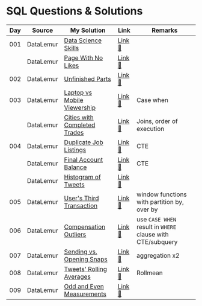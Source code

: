 # SQL Questions & Solutions

| Day | Source    | My Solution                                                                 | Link                                                                    | Remarks                                                    |
| --- | --------- | --------------------------------------------------------------------------- | ----------------------------------------------------------------------- | ---------------------------------------------------------- |
| 001 | DataLemur | [Data Science Skills](/datalemur/01-DataScienceSkills.sql)                  | [Link :link:](https://datalemur.com/questions/matching-skills)          |
|     | DataLemur | [Page With No Likes](/datalemur/02-PageWithNoLikes.sql)                     | [Link :link:](https://datalemur.com/questions/sql-page-with-no-likes)   |
| 002 | DataLemur | [Unfinished Parts](/datalemur/03-UnfinishedParts.sql)                       | [Link :link:](https://datalemur.com/questions/tesla-unfinished-parts)   |
| 003 | DataLemur | [Laptop vs Mobile Viewership](/datalemur/04-LaptopVsMobileViewership.sql)   | [Link :link:](https://datalemur.com/questions/laptop-mobile-viewership) | Case when                                                  |
|     | DataLemur | [Cities with Completed Trades](/datalemur/05-CitiesWithCompletedTrades.sql) | [Link :link:](https://datalemur.com/questions/completed-trades)         | Joins, order of execution                                  |
| 004 | DataLemur | [Duplicate Job Listings](/datalemur/06-DuplicateJobListings.sql)            | [Link :link:](https://datalemur.com/questions/duplicate-job-listings)   | CTE                                                        |
|     | DataLemur | [Final Account Balance](/datalemur/07-FinalAccountBalance.sql)              | [Link :link:](https://datalemur.com/questions/final-account-balance)    | CTE                                                        |
|     | DataLemur | [Histogram of Tweets](/datalemur/08-HistogramOfTweets.sql)                  | [Link :link:](https://datalemur.com/questions/sql-histogram-tweets)     |
| 005 | DataLemur | [User's Third Transaction](/datalemur/UsersThirdTransaction.sql)            | [Link :link:](https://datalemur.com/questions/sql-third-transaction)    | window functions with partition by, over by                |
| 006 | DataLemur | [Compensation Outliers](/datalemur/CompensationOutliers.sql)                | [Link :link:](https://datalemur.com/questions/compensation-outliers)    | use `CASE WHEN` result in `WHERE` clause with CTE/subquery |
| 007 | DataLemur | [Sending vs. Opening Snaps](/datalemur/SendingVsOpeningSnaps.sql)           | [Link :link:](https://datalemur.com/questions/time-spent-snaps)         | aggregation x2                                             |
| 008 | DataLemur | [Tweets' Rolling Averages](/datalemur/TweetsRollingAverage.sql)             | [Link :link:](https://datalemur.com/questions/rolling-average-tweets)   | Rollmean                                                   |
| 009 | DataLemur | [Odd and Even Measurements](/datalemur/OddAndEvenMeasurements.sql)          | [Link :link:](https://datalemur.com/questions/odd-even-measurements)    |
